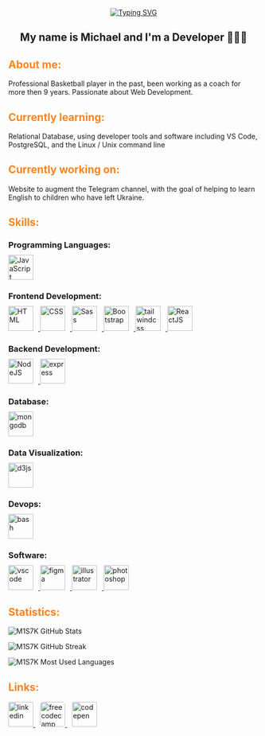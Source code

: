 <!-- Greetings -->
<section align="center">
<a href="https://git.io/typing-svg"><img src="https://readme-typing-svg.demolab.com?font=Open+Sans&weight=700&size=24&pause=1000&color=FD841F&center=true&vCenter=true&width=390&height=48&lines=%3Ch1%3EHello+World+%26%23128075%3C%2Fh1%3E" alt="Typing SVG" /></a>
<h1>My name is Michael and I'm a Developer 👨🏻‍💻</h1>
</section>
<!-- ..... -->

<!-- About me -->
<section align="left">
<h2 style="font-weight: 700; color: #FD841F">About me:</h2>
<p>Professional Basketball player in the past, been working as a coach for more then 9 years. Passionate about Web Development.</p>
<h2 style="font-weight: 700; color: #FD841F">Currently learning:</h2>
<p>Relational Database, using developer tools and software including VS Code, PostgreSQL, and the Linux / Unix command line</p>
<h2 style="font-weight: 700; color: #FD841F">Currently working on:</h2>
<p>Website to augment the Telegram channel, with the goal of helping to learn English to children who have left Ukraine.</p>
</section>
<!-- ..... -->

<!-- Skills -->
<section>
<h2 style="font-weight: 700; color: #FD841F">Skills:</h2>
<h3 style="margin-bottom: 10px">Programming Languages:</h3>
<a href="https://developer.mozilla.org/en-US/docs/Web/JavaScript" target="_blank" rel="noreferrer">
      <img  alt="JavaScript" height="50px" style="padding-right:10px;" src="https://cdn.jsdelivr.net/gh/devicons/devicon/icons/javascript/javascript-plain.svg"/>
  </a>
  <h3 style="margin-bottom: 10px">Frontend Development:</h3>
   <a href="https://developer.mozilla.org/en-US/docs/Web/HTML" target="_blank" rel="noreferrer">
      <img  alt="HTML" height="50px" style="padding-right:10px;" src="https://cdn.jsdelivr.net/gh/devicons/devicon/icons/html5/html5-original.svg"/>
  </a>
  <a href="https://developer.mozilla.org/en-US/docs/Web/CSS" target="_blank" rel="noreferrer">
      <img  alt="CSS" height="50px" style="padding-right:10px;" src="https://cdn.jsdelivr.net/gh/devicons/devicon/icons/css3/css3-original.svg"/>
  </a>
  <a href="https://sass-lang.com/" target="_blank" rel="noreferrer">
      <img  alt="Sass" height="50px" style="padding-right:10px;" src="https://cdn.jsdelivr.net/gh/devicons/devicon/icons/sass/sass-original.svg"/>
  </a>
  <a href="https://getbootstrap.com/" target="_blank" rel="noreferrer">
      <img  alt="Bootstrap" height="50px" style="padding-right:10px;" src="https://cdn.jsdelivr.net/gh/devicons/devicon/icons/bootstrap/bootstrap-original.svg"/>
  </a>
  <a href="https://tailwindcss.com" target="_blank" rel="noreferrer">
      <img  alt="tailwindcss" height="50px" style="padding-right:10px;" src="https://cdn.jsdelivr.net/gh/devicons/devicon/icons/tailwindcss/tailwindcss-plain.svg"/>
  </a>
  <a href="https://reactjs.org/" target="_blank" rel="noreferrer">
      <img  alt="ReactJS" height="50px" style="padding-right:10px;" src="https://cdn.jsdelivr.net/gh/devicons/devicon/icons/react/react-original.svg" />
  </a>
  <h3 style="margin-bottom: 10px">Backend Development:</h3>
  <a href="https://nodejs.org/en/" target="_blank" rel="noreferrer">
      <img  alt="NodeJS" height="50px" style="padding-right:10px;" src="https://cdn.jsdelivr.net/gh/devicons/devicon/icons/nodejs/nodejs-original.svg"/>
  </a>
    <a href="https://expressjs.com" target="_blank" rel="noreferrer">
      <img  alt="express" height="50px" style="padding-right:10px;" src="https://cdn.jsdelivr.net/gh/devicons/devicon/icons/express/express-original.svg"/>
  </a>
  <h3 style="margin-bottom: 10px">Database:</h3>
  <a href="https://www.mongodb.com" target="_blank" rel="noreferrer">
      <img  alt="mongodb" height="50px" style="padding-right:10px;" src="https://cdn.jsdelivr.net/gh/devicons/devicon/icons/mongodb/mongodb-original.svg"/>
  </a>
  <h3 style="margin-bottom: 10px">Data Visualization:</h3>
  <a href="https://d3js.org" target="_blank" rel="noreferrer">
      <img  alt="d3js" height="50px" style="padding-right:10px;" src="https://cdn.jsdelivr.net/gh/devicons/devicon/icons/d3js/d3js-original.svg"/>
  </a>
  <h3 style="margin-bottom: 10px">Devops:</h3>
  <a href="https://www.gnu.org/software/bash/" target="_blank" rel="noreferrer">
      <img  alt="bash" height="50px" style="padding-right:10px;" src="https://cdn.jsdelivr.net/gh/devicons/devicon/icons/bash/bash-original.svg"/>
  </a>
  <h3 style="margin-bottom: 10px">Software:</h3>
  <a href="https://code.visualstudio.com" target="_blank" rel="noreferrer">
      <img  alt="vscode" height="50px" style="padding-right:10px;" src="https://cdn.jsdelivr.net/gh/devicons/devicon/icons/vscode/vscode-original.svg"/>
  </a>
  <a href="https://www.figma.com" target="_blank" rel="noreferrer">
      <img  alt="figma" height="50px" style="padding-right:10px;" src="https://cdn.jsdelivr.net/gh/devicons/devicon/icons/figma/figma-original.svg"/>
  </a>
  <a href="https://www.adobe.com/products/illustrator.html" target="_blank" rel="noreferrer">
      <img  alt="illustrator" height="50px" style="padding-right:10px;" src="https://cdn.jsdelivr.net/gh/devicons/devicon/icons/illustrator/illustrator-line.svg"/>
  </a>
  <a href="https://www.adobe.com/products/photoshop.html" target="_blank" rel="noreferrer">
      <img  alt="photoshop" height="50px" style="padding-right:10px;" src="https://cdn.jsdelivr.net/gh/devicons/devicon/icons/photoshop/photoshop-line.svg"/>
  </a>
  </section>
<!-- ..... -->

<!-- Statistics -->
<section>
<h2 style="font-weight: 700; color: #FD841F">Statistics:</h2>
<div class="stats" align="left">

![M1S7K GitHub Stats](https://github-readme-stats.vercel.app/api?username=M1S7k&hide=stars&count_private=true&show_icons=true&theme=algolia&border_radius=20)

![M1S7K GitHub Streak](https://streak-stats.demolab.com?user=M1S7K&count_private=true&theme=algolia&border_radius=20)

![M1S7K Most Used Languages](https://github-readme-stats.vercel.app/api/top-langs/?username=M1S7K&layout=compact&show_icons=true&theme=algolia&border_radius=20)

</div>
</section>
<!-- ..... -->

<!-- Links -->
<section>
<h2 style="font-weight: 700; color: #FD841F">Links:</h2>
<a href="https://www.linkedin.com/in/mikhailshumilin/" target="_blank" rel="noreferrer">
      <img  alt="linkedin" height="50px" src="https://cdn.jsdelivr.net/gh/devicons/devicon/icons/linkedin/linkedin-original.svg"/>
  </a>
  <a href="https://www.freecodecamp.org/fccb68455c5-33b9-4af6-bfe1-43778224c837" target="_blank" rel="noreferrer">
      <img  alt="freecodecamp" height="50px" style="border-radius: 5px; margin-left:10px" src="https://cdn.freecodecamp.org/universal/favicons/favicon.ico"/>
  </a>
  <a href="https://codepen.io/M1S7" target="_blank" rel="noreferrer">
      <img  alt="codepen" height="50px" style="margin-left:10px" src="https://cdn.jsdelivr.net/gh/devicons/devicon/icons/codepen/codepen-plain.svg"/>
  </a>
</section>
<!-- ..... -->
